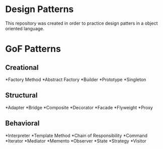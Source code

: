 # Design Patterns

This repository was created in order to practice design patters in a object oriented language.

# GoF Patterns

## Creational
 *Factory Method
 *Abstract Factory
 *Builder
 *Prototype
 *Singleton
## Structural
 *Adapter
 *Bridge
 *Composite
 *Decorator
 *Facade
 *Flyweight
 *Proxy
## Behavioral
 *Interpreter
 *Template Method
 *Chain of Responsibility
 *Command
 *Iterator
 *Mediator
 *Memento
 *Observer
 *State
 *Strategy
 *Visitor
	
